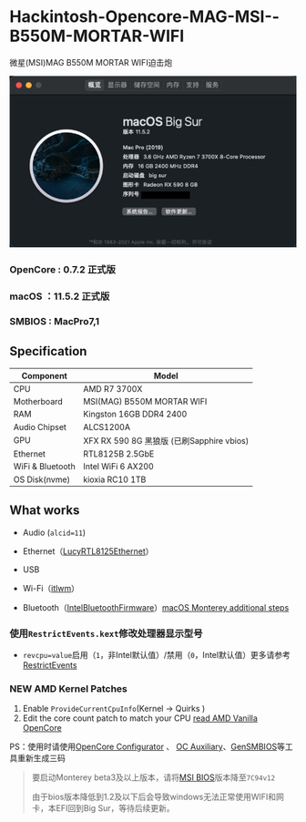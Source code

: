 #  Hackintosh-Opencore-MAG-MSI--B550M-MORTAR-WIFI

微星(MSI)MAG B550M MORTAR WIFI迫击炮

![BigSur](Pictures/BigSur.png)

### OpenCore : 0.7.2 正式版

### macOS ：11.5.2 正式版

### SMBIOS : MacPro7,1

## Specification

| **Component**    | **Model**                                 |
| ---------------- | ----------------------------------------- |
| CPU              | AMD R7 3700X                              |
| Motherboard      | MSI(MAG) B550M MORTAR WIFI                |
| RAM              | Kingston 16GB DDR4 2400                   |
| Audio Chipset    | ALCS1200A                                 |
| GPU              | XFX RX 590 8G 黑狼版 (已刷Sapphire vbios) |
| Ethernet         | RTL8125B 2.5GbE                           |
| WiFi & Bluetooth | Intel WiFi 6 AX200                        |
| OS Disk(nvme)    | kioxia RC10 1TB                           |

## What works

- Audio (`alcid=11`)
- Ethernet（[LucyRTL8125Ethernet](https://github.com/Mieze/LucyRTL8125Ethernet)）

- USB
- Wi-Fi（[itlwm](https://github.com/OpenIntelWireless/itlwm)）
- Bluetooth（[IntelBluetoothFirmware](https://github.com/OpenIntelWireless/IntelBluetoothFirmware)）[macOS Monterey additional steps](https://openintelwireless.github.io/IntelBluetoothFirmware/FAQ.html#what-additional-steps-should-i-do-to-make-bluetooth-work-on-macos-monterey)

###  使用`RestrictEvents.kext`修改处理器显示型号

-   `revcpu=value`启用（`1`，非Intel默认值）/禁用（`0`，Intel默认值）更多请参考[RestrictEvents](https://github.com/acidanthera/RestrictEvents)

### NEW AMD Kernel Patches

1.  Enable `ProvideCurrentCpuInfo`(Kernel -> Quirks )
2.  Edit the core count patch to match your CPU [read AMD Vanilla OpenCore](https://github.com/AMD-OSX/AMD_Vanilla/tree/master)

PS：使用时请使用[OpenCore Configurator](https://mackie100projects.altervista.org/opencore-configurator/) 、 [OC Auxiliary](https://github.com/ic005k/QtOpenCoreConfig)、[GenSMBIOS](https://github.com/corpnewt/GenSMBIOS)等工具重新生成三码



>   要启动Monterey beta3及以上版本，请将[MSI BIOS](https://cn.msi.com/Motherboard/support/MAG-B550M-MORTAR-WIFI#down-bios)版本降至`7C94v12`
>
>   由于bios版本降低到1.2及以下后会导致windows无法正常使用WIFI和网卡，本EFI回到Big Sur，等待后续更新。